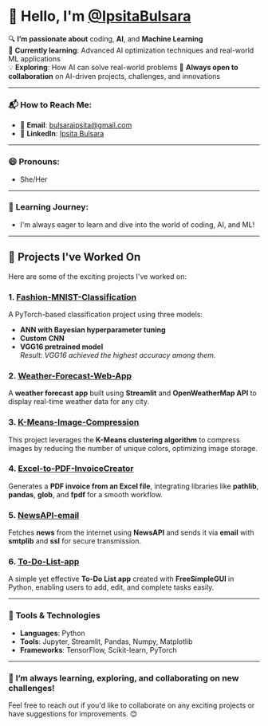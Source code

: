 # 👋 Hello, I'm [@IpsitaBulsara](https://github.com/IpsitaBulsara)

🔍 **I’m passionate about** coding, **AI**, and **Machine Learning**  
🌱 **Currently learning**: Advanced AI optimization techniques and real-world ML applications  
💡 **Exploring**: How AI can solve real-world problems
🚀 **Always open to collaboration** on AI-driven projects, challenges, and innovations  

---

### 📬 **How to Reach Me**:
- 📧 **Email**: [bulsaraipsita@gmail.com](mailto:bulsaraipsita@gmail.com)  
- 💼 **LinkedIn**: [Ipsita Bulsara](https://www.linkedin.com/in/ipsitabulsara)

---

### 😄 **Pronouns**:
- She/Her

---

### 🌱 **Learning Journey**:
- I'm always eager to learn and dive into the world of coding, AI, and ML!

---

## 🔧 **Projects I've Worked On**

Here are some of the exciting projects I've worked on:

### 1. **[Fashion-MNIST-Classification](https://github.com/IpsitaBulsara/Fashion-MNIST-Classification)**  
A PyTorch-based classification project using three models:  
- **ANN with Bayesian hyperparameter tuning**  
- **Custom CNN**  
- **VGG16 pretrained model**  
  _Result: VGG16 achieved the highest accuracy among them._

### 2. **[Weather-Forecast-Web-App](https://github.com/IpsitaBulsara/Weather-Forecast-Web-App)**  
A **weather forecast app** built using **Streamlit** and **OpenWeatherMap API** to display real-time weather data for any city.

### 3. **[K-Means-Image-Compression](https://github.com/IpsitaBulsara/K-Means-Image-Compression)**  
This project leverages the **K-Means clustering algorithm** to compress images by reducing the number of unique colors, optimizing image storage.

### 4. **[Excel-to-PDF-InvoiceCreator](https://github.com/IpsitaBulsara/Excel-to-PDF-InvoiceCreator)**  
Generates a **PDF invoice from an Excel file**, integrating libraries like **pathlib**, **pandas**, **glob**, and **fpdf** for a smooth workflow.

### 5. **[NewsAPI-email](https://github.com/IpsitaBulsara/NewsAPI-email)**  
Fetches **news** from the internet using **NewsAPI** and sends it via **email** with **smtplib** and **ssl** for secure transmission.

### 6. **[To-Do-List-app](https://github.com/IpsitaBulsara/To-Do-List-app)**  
A simple yet effective **To-Do List app** created with **FreeSimpleGUI** in Python, enabling users to add, edit, and complete tasks easily.

---

### 🔧 **Tools & Technologies**  
- **Languages**: Python  
- **Tools**: Jupyter, Streamlit, Pandas, Numpy, Matplotlib  
- **Frameworks**: TensorFlow, Scikit-learn, PyTorch

---

### 🌱 **I’m always learning, exploring, and collaborating on new challenges!**

Feel free to reach out if you'd like to collaborate on any exciting projects or have suggestions for improvements. 😊
